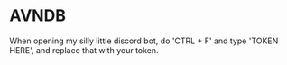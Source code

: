 # AVNDB 
When opening my silly little discord bot, do 'CTRL + F' and type 'TOKEN HERE', and replace that with your token.
